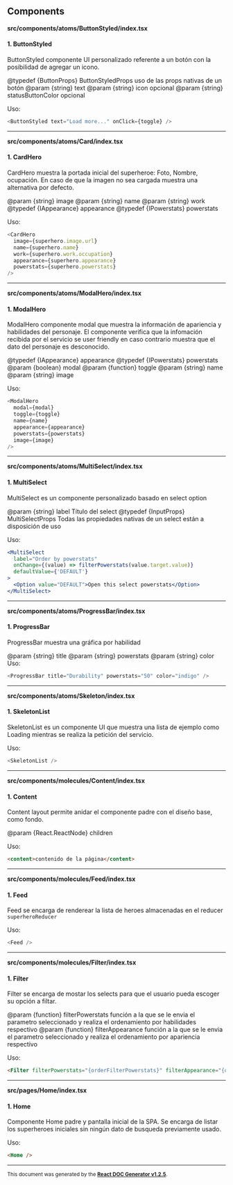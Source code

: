 ## Components

**src/components/atoms/ButtonStyled/index.tsx**

#### 1. ButtonStyled

ButtonStyled componente UI personalizado referente a un botón con la posibilidad de agregar un icono.

@typedef {ButtonProps} ButtonStyledProps uso de las props nativas de un botón
@param {string} text
@param {string} icon opcional
@param {string} statusButtonColor opcional

Uso:

```js
<ButtonStyled text="Load more..." onClick={toggle} />
```

---

**src/components/atoms/Card/index.tsx**

#### 1. CardHero

CardHero muestra la portada inicial del superheroe: Foto, Nombre, ocupación.
En caso de que la imagen no sea cargada muestra una alternativa por defecto.

@param {string} image
@param {string} name
@param {string} work
@typedef {IAppearance} appearance
@typedef {IPowerstats} powerstats

Uso:

```js
<CardHero
  image={superhero.image.url}
  name={superhero.name}
  work={superhero.work.occupation}
  appearance={superhero.appearance}
  powerstats={superhero.powerstats}
/>
```

---

**src/components/atoms/ModalHero/index.tsx**

#### 1. ModalHero

ModalHero componente modal que muestra la información de apariencia y habilidades del personaje.
El componente verifica que la infomación recibida por el servicio se user friendly en caso contrario muestra que el dato del personaje es desconocido.

@typedef {IAppearance} appearance
@typedef {IPowerstats} powerstats
@param {boolean} modal
@param {function} toggle
@param {string} name
@param {string} image

Uso:

```js
<ModalHero
  modal={modal}
  toggle={toggle}
  name={name}
  appearance={appearance}
  powerstats={powerstats}
  image={image}
/>
```

---

**src/components/atoms/MultiSelect/index.tsx**

#### 1. MultiSelect

MultiSelect es un componente personalizado basado en select option

@param {string} label Título del select
@typedef {InputProps} MultiSelectProps Todas las propiedades nativas de un select están a disposición de uso

Uso:

```jsx
<MultiSelect
  label="Order by powerstats"
  onChange={(value) => filterPowerstats(value.target.value)}
  defaultValue={'DEFAULT'}
>
  <Option value="DEFAULT">Open this select powerstats</Option>
</MultiSelect>
```

---

**src/components/atoms/ProgressBar/index.tsx**

#### 1. ProgressBar

ProgressBar muestra una gráfica por habilidad

@param {string} title
@param {string} powerstats
@param {string} color
Uso:

```js
<ProgressBar title="Durability" powerstats="50" color="indigo" />
```

---

**src/components/atoms/Skeleton/index.tsx**

#### 1. SkeletonList

SkeletonList es un componente UI que muestra una lista de ejemplo como Loading mientras se realiza la petición del servicio.

Uso:

```js
<SkeletonList />
```

---

**src/components/molecules/Content/index.tsx**

#### 1. Content

Content layout permite anidar el componente padre con el diseño base, como fondo.

@param {React.ReactNode} children

Uso:

```html
<content>contenido de la página</content>
```

---

**src/components/molecules/Feed/index.tsx**

#### 1. Feed

Feed se encarga de renderear la lista de heroes almacenadas en el reducer `superheroReducer`

Uso:

```js
<Feed />
```

---

**src/components/molecules/Filter/index.tsx**

#### 1. Filter

Filter se encarga de mostar los selects para que el usuario pueda escoger su opción a filtar.

@param {function} filterPowerstats función a la que se le envia el parametro seleccionado y realiza el ordenamiento por habilidades respectivo
@param {function} filterAppearance función a la que se le envia el parametro seleccionado y realiza el ordenamiento por apariencia respectivo

Uso:

```html
<Filter filterPowerstats="{orderFilterPowerstats}" filterAppearance="{orderFilterByAppearance}" />
```

---

**src/pages/Home/index.tsx**

#### 1. Home

Componente Home padre y pantalla inicial de la SPA.
Se encarga de listar los superheroes iniciales sin ningún dato de busqueda previamente usado.

Uso:

```html
<Home />
```

---

<sub>This document was generated by the <a href="https://github.com/marborkowski/react-doc-generator" target="_blank">**React DOC Generator v1.2.5**</a>.</sub>

